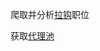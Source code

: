 


爬取并分析[拉钩](https://github.com/samueldsj/Lagou_daposition)职位

获取[代理池](https://github.com/Choven-Meng/ProxyPool)
